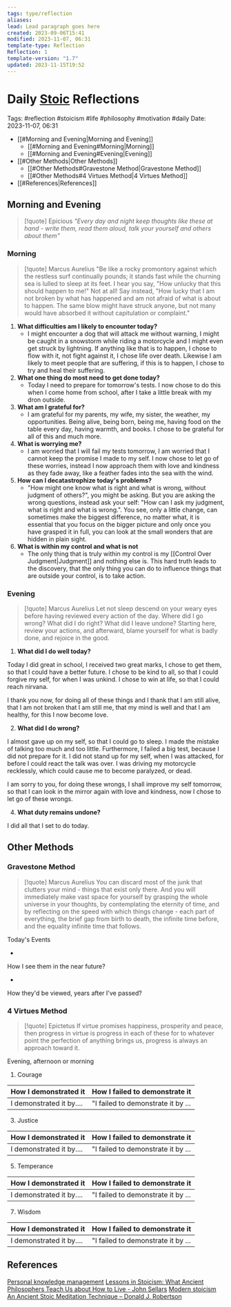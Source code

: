 ```yaml
---
tags: type/reflection
aliases: 
lead: Lead paragraph goes here
created: 2023-09-06T15:41
modified: 2023-11-07, 06:31
template-type: Reflection
Reflection: 1
template-version: "1.7"
updated: 2023-11-15T19:52
---
```



# Daily [Stoic](../SLIP-BOX/Stoicism.md) Reflections

Tags:  #reflection #stoicism #life #philosophy #motivation #daily 
Date: 2023-11-07, 06:31

- [[#Morning and Evening|Morning and Evening]]
	- [[#Morning and Evening#Morning|Morning]]
	- [[#Morning and Evening#Evening|Evening]]
- [[#Other Methods|Other Methods]]
	- [[#Other Methods#Gravestone Method|Gravestone Method]]
	- [[#Other Methods#4 Virtues Method|4 Virtues Method]]
- [[#References|References]]


## Morning and Evening

> [!quote] Epicious 
> _"Every day and night keep thoughts like these at hand - write them, read them aloud, talk your yourself and others about them"_

### Morning

> [!quote] Marcus Aurelius
> "Be like a rocky promontory against which the restless surf continually pounds; it stands fast while the churning sea is lulled to sleep at its feet. I hear you say, "How unlucky that this should happen to me!" Not at all! Say instead, "How lucky that I am not broken by what has happened and am not afraid of what is about to happen. The same blow might have struck anyone, but not many would have absorbed it without capitulation or complaint."

1. **What difficulties am I likely to encounter today?**
	- I might encounter a dog that will attack me without warning, I might be caught in a snowstorm while riding a motorcycle and I might even get struck by lightning. If anything like that is to happen, I chose to flow with it, not fight against it, I chose life over death. Likewise I am likely to meet people that are suffering, if this is to happen, I chose to try and heal their suffering. 
2. **What one thing do most need to get done today?**
	- Today I need to prepare for tomorrow's tests. I now chose to do this when I come home from school, after I take a little break with my dron outside. 
1. **What am I grateful for?**
	- I am grateful for my parents, my wife, my sister, the weather, my opportunities. Being alive, being born, being me, having food on the table every day, having warmth, and books. I chose to be grateful for all of this and much more. 
2. **What is worrying me?**
	- I am worried that I will fail my tests tomorrow, I am worried that I cannot keep the promise I made to my self. I now chose to let go of these worries, instead I now approach them with love and kindness as they fade away, like a feather fades into the sea with the wind. 
3. **How can I decatastrophize today's problems?**
	- "How might one know what is right and what is wrong, without judgment of others?", you might be asking. But you are asking the wrong questions, instead ask your self: "How can I ask my judgment, what is right and what is wrong.". You see, only a little change, can sometimes make the biggest difference, no matter what, it is essential that you focus on the bigger picture and only once you have grasped it in full, you can look at the small wonders that are hidden in plain sight. 
4. **What is within my control and what is not**
	- The only thing that is truly within my control is my [[Control Over Judgment|Judgment]] and nothing else is. This hard truth leads to the discovery, that the only thing you can do to influence things that are outside your control, is to take action. 

### Evening

> [!quote] Marcus Aurelius
> Let not sleep descend on your weary eyes before having reviewed every action of the day. Where did I go wrong? What did I do right? What did I leave undone? Starting here, review your actions, and afterward, blame yourself for what is badly done, and rejoice in the good.

1. **What did I do well today?**

Today I did great in school, I received two great marks, I chose to get them, so that I could have a better future. I chose to be kind to all, so that I could forgive my self, for when I was unkind. I chose to win at life, so that I could reach nirvana. 

I thank you now, for doing all of these things and I thank that I am still alive, that I am not broken that I am still me, that my mind is well and that I am healthy, for this I now become love. 

2. **What did I do wrong?**

I almost gave up on my self, so that I could go to sleep. I made the mistake of talking too much and too little. Furthermore, I failed a big test, because I did not prepare for it. I did not stand up for my self, when I was attacked, for before I could react the talk was over. I was driving my motorcycle recklessly, which could cause me to become paralyzed, or dead. 

I am sorry to you, for doing these wrongs, I shall improve my self tomorrow, so that I can look in the mirror again with love and kindness, now I chose to let go of these wrongs.  

4. **What duty remains undone?**

I did all that I set to do today.

## Other Methods

### Gravestone Method

> [!quote] Marcus Aurelius
> You can discard most of the junk that clutters your mind - things that exist only there. And you will immediately make vast space for yourself by grasping the whole universe in your thoughts, by contemplating the eternity of time, and by reflecting on the speed with which things change - each part of everything, the brief gap from birth to death, the infinite time before, and the equality infinite time that follows. 

Today's Events 

-

How I see them in the near future? 

-

How they'd be viewed, years after I've passed?

### 4 Virtues Method

> [!quote] Epictetus 
> If virtue promises happiness, prosperity and peace, then progress in virtue is progress in each of these for to whatever point the perfection of anything brings us, progress is always an approach toward it.

Evening, afternoon or morning

1. Courage 

| How I demonstrated it  | How I failed to demonstrate it |
| ------------------- | ---------------- |
| I demonstrated it by....                 | "I failed to demonstrate it by ...              |

3. Justice

| How I demonstrated it  | How I failed to demonstrate it |
| ------------------- | ---------------- |
| I demonstrated it by....                 | "I failed to demonstrate it by ...             

5. Temperance

| How I demonstrated it  | How I failed to demonstrate it |
| ------------------- | ---------------- |
| I demonstrated it by....                 | "I failed to demonstrate it by ...             

7. Wisdom

| How I demonstrated it  | How I failed to demonstrate it |
| ------------------- | ---------------- |
| I demonstrated it by....                 | "I failed to demonstrate it by ...             

## References

[Personal knowledge management](Personal%20knowledge%20management.md)
[Lessons in Stoicism: What Ancient Philosophers Teach Us about How to Live - John Sellars](https://books.google.cz/books/about/Lessons_in_Stoicism.html?id=ky84zQEACAAJ&redir_esc=y)
[Modern stoicism](https://modernstoicism.com/)
[An Ancient Stoic Meditation Technique – Donald J. Robertson](https://donaldrobertson.name/2017/03/22/an-ancient-stoic-meditation-technique/)


